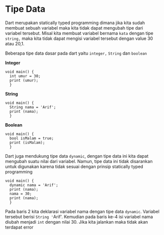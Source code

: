 # Tipe Data

Dart merupakan statically typed programming dimana jika kita sudah membuat sebuah variabel maka kita tidak dapat mengubah tipe dari variabel tersebut. Misal kita membuat variabel bernama `kata` dengan tipe `string,` maka kita tidak dapat mengisi variabel tersebut dengan value 30 atau 20,1.

Beberapa tipe data dasar pada dart yaitu `integer,` `String` dan `boolean`

**Integer**

```text
void main() {
  int umur = 30;
  print (umur);  
  }
```

**String**

```text
void main() {
  String nama = 'Arif';
  print (nama);  
  }
```

**Boolean**

```text
void main() {
  bool isMalam = true;
  print (isMalam);  
  }
```



Dart juga mendukung tipe data `dynamic`, dengan tipe data ini kita dapat mengubah suatu nilai dari variabel. Namun, tipe data ini tidak disarankan untuk digunakan karena tidak sesuai dengan prinsip statically typed programming

```text
void main() {
  dynamic nama = 'Arif';
  print (nama);
  nama = 30;
  print (nama); 
  }
```

Pada baris 2 kita deklarasi variabel nama dengan tipe data `dynamic`. Variabel tersebut berisi `String '`Arif'. Kemudian pada baris ke-4 isi variabel nama diubah menjadi `int` dengan nilai 30. Jika kita jalankan maka tidak akan terdapat error 

